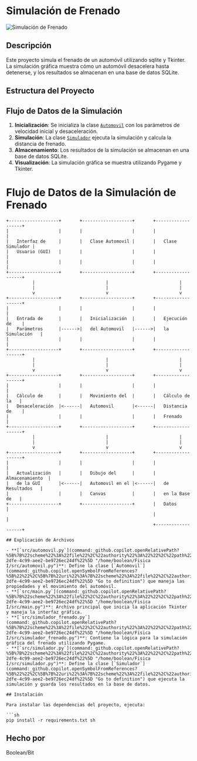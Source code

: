 # Simulación de Frenado

![Simulación de Frenado](https://th.bing.com/th/id/OIP.84RHToHT3PI0uQF-8Wkl8gHaC9?rs=1&pid=ImgDetMain)

## Descripción

Este proyecto simula el frenado de un automóvil utilizando sqlite y Tkinter. La simulación gráfica muestra cómo un automóvil desacelera hasta detenerse, y los resultados se almacenan en una base de datos SQLite.

## Estructura del Proyecto

## Flujo de Datos de la Simulación

1. **Inicialización**: Se inicializa la clase [`Automovil`](command:_github.copilot.openSymbolFromReferences?%5B%22%22%2C%5B%7B%22uri%22%3A%7B%22scheme%22%3A%22file%22%2C%22authority%22%3A%22%22%2C%22path%22%3A%22%2Fhome%2Fboolean%2FFisica%20I%2Fsrc%2Fautomovil.py%22%2C%22query%22%3A%22%22%2C%22fragment%22%3A%22%22%7D%2C%22pos%22%3A%7B%22line%22%3A0%2C%22character%22%3A6%7D%7D%2C%7B%22uri%22%3A%7B%22scheme%22%3A%22file%22%2C%22authority%22%3A%22%22%2C%22path%22%3A%22%2Fhome%2Fboolean%2FFisica%20I%2Fsrc%2Fmain.py%22%2C%22query%22%3A%22%22%2C%22fragment%22%3A%22%22%7D%2C%22pos%22%3A%7B%22line%22%3A2%2C%22character%22%3A22%7D%7D%2C%7B%22uri%22%3A%7B%22scheme%22%3A%22file%22%2C%22authority%22%3A%22%22%2C%22path%22%3A%22%2Fhome%2Fboolean%2FFisica%20I%2Fsrc%2Fsimulador_frenado.py%22%2C%22query%22%3A%22%22%2C%22fragment%22%3A%22%22%7D%2C%22pos%22%3A%7B%22line%22%3A7%2C%22character%22%3A6%7D%7D%5D%2C%22dcb69d5f-2dfe-4c99-aee2-be9726ec24df%22%5D "Go to definition") con los parámetros de velocidad inicial y desaceleración.
2. **Simulación**: La clase [`Simulador`](command:_github.copilot.openSymbolFromReferences?%5B%22%22%2C%5B%7B%22uri%22%3A%7B%22scheme%22%3A%22file%22%2C%22authority%22%3A%22%22%2C%22path%22%3A%22%2Fhome%2Fboolean%2FFisica%20I%2Fsrc%2Fmain.py%22%2C%22query%22%3A%22%22%2C%22fragment%22%3A%22%22%7D%2C%22pos%22%3A%7B%22line%22%3A3%2C%22character%22%3A22%7D%7D%2C%7B%22uri%22%3A%7B%22scheme%22%3A%22file%22%2C%22authority%22%3A%22%22%2C%22path%22%3A%22%2Fhome%2Fboolean%2FFisica%20I%2Fsrc%2Fsimulador.py%22%2C%22query%22%3A%22%22%2C%22fragment%22%3A%22%22%7D%2C%22pos%22%3A%7B%22line%22%3A3%2C%22character%22%3A6%7D%7D%5D%2C%22dcb69d5f-2dfe-4c99-aee2-be9726ec24df%22%5D "Go to definition") ejecuta la simulación y calcula la distancia de frenado.
3. **Almacenamiento**: Los resultados de la simulación se almacenan en una base de datos SQLite.
4. **Visualización**: La simulación gráfica se muestra utilizando Pygame y Tkinter.

# Flujo de Datos de la Simulación de Frenado

```plaintext
+-------------------+       +-------------------+       +-------------------+
|                   |       |                   |       |                   |
|   Interfaz de     |       |   Clase Automovil |       |   Clase Simulador |
|   Usuario (GUI)   |       |                   |       |                   |
|                   |       |                   |       |                   |
+-------------------+       +-------------------+       +-------------------+
          |                           |                           |
          |                           |                           |
          v                           v                           v
+-------------------+       +-------------------+       +-------------------+
|                   |       |                   |       |                   |
|   Entrada de      |       |   Inicialización  |       |   Ejecución de    |
|   Parámetros      |------>|   del Automovil   |------>|   la Simulación   |
|                   |       |                   |       |                   |
+-------------------+       +-------------------+       +-------------------+
          |                           |                           |
          |                           |                           |
          v                           v                           v
+-------------------+       +-------------------+       +-------------------+
|                   |       |                   |       |                   |
|   Cálculo de      |       |   Movimiento del  |       |   Cálculo de la   |
|   Desaceleración  |<------|   Automovil       |<------|   Distancia de    |
|                   |       |                   |       |   Frenado         |
+-------------------+       +-------------------+       +-------------------+
          |                           |                           |
          |                           |                           |
          v                           v                           v
+-------------------+       +-------------------+       +-------------------+
|                   |       |                   |       |                   |
|   Actualización   |       |   Dibujo del      |       |   Almacenamiento  |
|   de la GUI       |<------|   Automovil en el |<------|   de Resultados   |
|                   |       |   Canvas          |       |   en la Base de   |
+-------------------+       +-------------------+       |   Datos           |
                                                        |                   |
                                                        +-------------------+

## Explicación de Archivos

- **[`src/automovil.py`](command:_github.copilot.openRelativePath?%5B%7B%22scheme%22%3A%22file%22%2C%22authority%22%3A%22%22%2C%22path%22%3A%22%2Fhome%2Fboolean%2FFisica%20I%2Fsrc%2Fautomovil.py%22%2C%22query%22%3A%22%22%2C%22fragment%22%3A%22%22%7D%2C%22dcb69d5f-2dfe-4c99-aee2-be9726ec24df%22%5D "/home/boolean/Fisica I/src/automovil.py")**: Define la clase [`Automovil`](command:_github.copilot.openSymbolFromReferences?%5B%22%22%2C%5B%7B%22uri%22%3A%7B%22scheme%22%3A%22file%22%2C%22authority%22%3A%22%22%2C%22path%22%3A%22%2Fhome%2Fboolean%2FFisica%20I%2Fsrc%2Fautomovil.py%22%2C%22query%22%3A%22%22%2C%22fragment%22%3A%22%22%7D%2C%22pos%22%3A%7B%22line%22%3A0%2C%22character%22%3A6%7D%7D%2C%7B%22uri%22%3A%7B%22scheme%22%3A%22file%22%2C%22authority%22%3A%22%22%2C%22path%22%3A%22%2Fhome%2Fboolean%2FFisica%20I%2Fsrc%2Fmain.py%22%2C%22query%22%3A%22%22%2C%22fragment%22%3A%22%22%7D%2C%22pos%22%3A%7B%22line%22%3A2%2C%22character%22%3A22%7D%7D%2C%7B%22uri%22%3A%7B%22scheme%22%3A%22file%22%2C%22authority%22%3A%22%22%2C%22path%22%3A%22%2Fhome%2Fboolean%2FFisica%20I%2Fsrc%2Fsimulador_frenado.py%22%2C%22query%22%3A%22%22%2C%22fragment%22%3A%22%22%7D%2C%22pos%22%3A%7B%22line%22%3A7%2C%22character%22%3A6%7D%7D%5D%2C%22dcb69d5f-2dfe-4c99-aee2-be9726ec24df%22%5D "Go to definition") que maneja las propiedades y el movimiento del automóvil.
- **[`src/main.py`](command:_github.copilot.openRelativePath?%5B%7B%22scheme%22%3A%22file%22%2C%22authority%22%3A%22%22%2C%22path%22%3A%22%2Fhome%2Fboolean%2FFisica%20I%2Fsrc%2Fmain.py%22%2C%22query%22%3A%22%22%2C%22fragment%22%3A%22%22%7D%2C%22dcb69d5f-2dfe-4c99-aee2-be9726ec24df%22%5D "/home/boolean/Fisica I/src/main.py")**: Archivo principal que inicia la aplicación Tkinter y maneja la interfaz gráfica.
- **[`src/simulador_frenado.py`](command:_github.copilot.openRelativePath?%5B%7B%22scheme%22%3A%22file%22%2C%22authority%22%3A%22%22%2C%22path%22%3A%22%2Fhome%2Fboolean%2FFisica%20I%2Fsrc%2Fsimulador_frenado.py%22%2C%22query%22%3A%22%22%2C%22fragment%22%3A%22%22%7D%2C%22dcb69d5f-2dfe-4c99-aee2-be9726ec24df%22%5D "/home/boolean/Fisica I/src/simulador_frenado.py")**: Contiene la lógica para la simulación gráfica del frenado utilizando Pygame.
- **[`src/simulador.py`](command:_github.copilot.openRelativePath?%5B%7B%22scheme%22%3A%22file%22%2C%22authority%22%3A%22%22%2C%22path%22%3A%22%2Fhome%2Fboolean%2FFisica%20I%2Fsrc%2Fsimulador.py%22%2C%22query%22%3A%22%22%2C%22fragment%22%3A%22%22%7D%2C%22dcb69d5f-2dfe-4c99-aee2-be9726ec24df%22%5D "/home/boolean/Fisica I/src/simulador.py")**: Define la clase [`Simulador`](command:_github.copilot.openSymbolFromReferences?%5B%22%22%2C%5B%7B%22uri%22%3A%7B%22scheme%22%3A%22file%22%2C%22authority%22%3A%22%22%2C%22path%22%3A%22%2Fhome%2Fboolean%2FFisica%20I%2Fsrc%2Fmain.py%22%2C%22query%22%3A%22%22%2C%22fragment%22%3A%22%22%7D%2C%22pos%22%3A%7B%22line%22%3A3%2C%22character%22%3A22%7D%7D%2C%7B%22uri%22%3A%7B%22scheme%22%3A%22file%22%2C%22authority%22%3A%22%22%2C%22path%22%3A%22%2Fhome%2Fboolean%2FFisica%20I%2Fsrc%2Fsimulador.py%22%2C%22query%22%3A%22%22%2C%22fragment%22%3A%22%22%7D%2C%22pos%22%3A%7B%22line%22%3A3%2C%22character%22%3A6%7D%7D%5D%2C%22dcb69d5f-2dfe-4c99-aee2-be9726ec24df%22%5D "Go to definition") que ejecuta la simulación y guarda los resultados en la base de datos.

## Instalación

Para instalar las dependencias del proyecto, ejecuta:

```sh
pip install -r requirements.txt sh
```

## Hecho por

Boolean/Bit